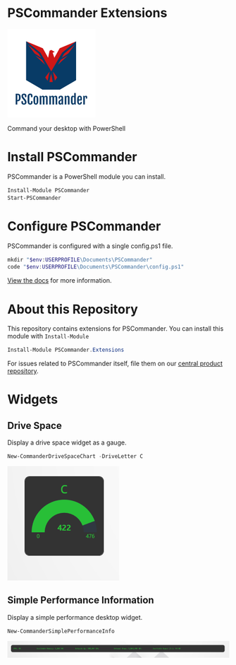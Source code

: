 # PSCommander Extensions

![](https://github.com/ironmansoftware/assets/raw/main/pscommander.png)

Command your desktop with PowerShell

# Install PSCommander

PSCommander is a PowerShell module you can install.

```powershell
Install-Module PSCommander
Start-PSCommander
```

# Configure PSCommander

PSCommander is configured with a single config.ps1 file. 

```powershell
mkdir "$env:USERPROFILE\Documents\PSCommander"
code "$env:USERPROFILE\Documents\PSCommander\config.ps1"
```

[View the docs](https://docs.poshtools.com/powershell-pro-tools-documentation/pscommander) for more information.

# About this Repository

This repository contains extensions for PSCommander. You can install this module with `Install-Module`

```powershell
Install-Module PSCommander.Extensions
```

For issues related to PSCommander itself, file them on our [central product repository](https://github.com/ironmansoftware/issues).

# Widgets

## Drive Space 

Display a drive space widget as a gauge. 

```powershell
New-CommanderDriveSpaceChart -DriveLetter C
```

![](./images/DriveSpace.png)

## Simple Performance Information 

Display a simple performance desktop widget.

```powershell
New-CommanderSimplePerformanceInfo
```

![](./images/SimplePerformance.png)